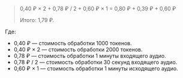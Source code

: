 > 0,40 ₽ × 2 + 0,78 ₽ / 2 + 0,60 ₽ × 1 = 0,80 ₽ + 0,39 ₽ + 0,60 ₽
>
> Итого: 1,79 ₽.

Где:

* 0,40 ₽ — стоимость обработки 1000 токенов.
* 0,40 ₽ × 2 — стоимость обработки 2000 токенов.
* 0,78 ₽ — стоимость обработки 1 минуты входящего аудио.
* 0,78 ₽ / 2 — стоимость обработки 30 секунд входящего аудио.
* 0,60 ₽ × 1 — стоимость обработки 1 минуты исходящего аудио.